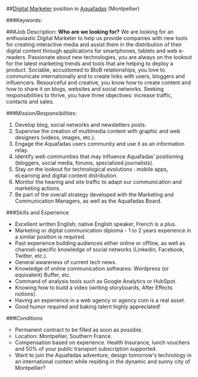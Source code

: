 ##[Digital Marketer](https://www.linkedin.com/jobs2/view/99692528?trk=vsrp_jobs_res_name&trkInfo=VSRPsearchId%3A2952648851453715828900%2CVSRPtargetId%3A99692528%2CVSRPcmpt%3Aprimary) position in [Aquafadas](http://www.aquafadas.com/en/) (Montpellier)

###Keywords:

###Job Description:
**Who are we looking for?**
We are looking for an enthusiastic Digital Marketer to help us provide companies with new tools for creating interactive media and assist them in the distribution of their digital content through applications for smartphones, tablets and web e-readers.
Passionate about new technologies, you are always on the lookout for the latest marketing trends and tools that are helping to deploy a product. Sociable, accustomed to BtoB relationships, you love to communicate internationally and to create links with users, bloggers and influencers. Resourceful and creative, you know how to create content and how to share it on blogs, websites and social networks. Seeking responsibilities to thrive, you have three objectives: increase traffic, contacts and sales.

###Mission/Responsibilities:
<ol> <li>Develop blog, social networks and newsletters posts.</li>
<li>Supervise the creation of multimedia content with graphic and web designers (videos, images, etc.).</li>
<li>Engage the Aquafadas users community and use it as an information relay.</li>
<li>Identify web communities that may influence Aquafadas’ positioning (bloggers, social media, forums, specialized journalists).</li>
<li>Stay on the lookout for technological evolutions : mobile apps, eLearning and digital content distribution.</li>
<li>Monitor the hearing and site traffic to adapt our communication and marketing actions.</li>
<li>Be part of the overall strategy developed with the Marketing and Communication Managers, as well as the Aquafadas Board.</li>
</ol>

###Skills and Experience
<ul style="list-style-type:disc"> <li>Excellent written English; native English speaker, French is a plus.</li>
<li>Marketing or digital communication diploma - 1 to 2 years experience in a similar position is required.</li>
<li>Past experience building audiences either online or offline, as well as channel-specific knowledge of social networks (Linkedin, Facebook, Twitter, etc.).</li>
<li>General awareness of current tech news.</li>
<li>Knowledge of online communication softwares: Wordpress (or equivalent) Buffer, etc.</li>
<li>Command of analysis tools such as Google Analytics or HubSpot.</li>
<li>Knowing how to build a video (writing storyboards, After Effects notions).</li>
<li>Having an experience in a web agency or agency com is a real asset.</li>
<li>Good humor required and baking talent highly appreciated!</li>
</ul>

###<i>Conditions</i>
<ul style="list-style-type:circle"> <li>Permanent contract to be filled as soon as possible.</li>
<li>Location: Montpellier, Southern France.</li>
<li>Compensation based on experience. Health Insurance, lunch vouchers and 50% of your public transport subscription supported. </li>
<li>Want to join the Aquafadas adventure, design tomorrow's technology in an international context while residing in the dynamic and sunny city of Montpellier?</li>
</ul>
 
